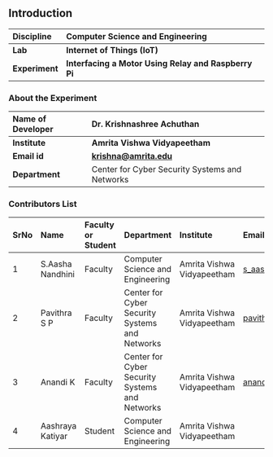## Introduction


<b>Discipline | <b>Computer Science and Engineering
:--|:--|
<b> Lab | <b> Internet of Things (IoT) 
<b> Experiment|     <b> Interfacing a Motor Using Relay and Raspberry Pi
 
### About the Experiment 


<b>Name of Developer | <b> Dr. Krishnashree Achuthan
:--|:--|
<b> Institute | <b>  Amrita Vishwa Vidyapeetham 
<b> Email id|     <b>    krishna@amrita.edu
<b> Department |   Center for Cyber Security Systems and Networks


### Contributors List

SrNo | Name | Faculty or Student | Department| Institute | Email id
:--|:--|:--|:--|:--|:--|
1 | S.Aasha Nandhini | Faculty | Computer Science and Engineering | Amrita Vishwa Vidyapeetham | s_aashanandhini@ch.amrita.edu
2 | Pavithra S P  |Faculty | Center for Cyber Security Systems and Networks |Amrita Vishwa Vidyapeetham | pavithrasp@am.amrita.edu
3 | Anandi K | Faculty | Center for Cyber Security Systems and Networks| Amrita Vishwa Vidyapeetham | anandik@am.amrita.edu
4 | Aashraya Katiyar |Student| Computer Science and Engineering |Amrita Vishwa Vidyapeetham |

